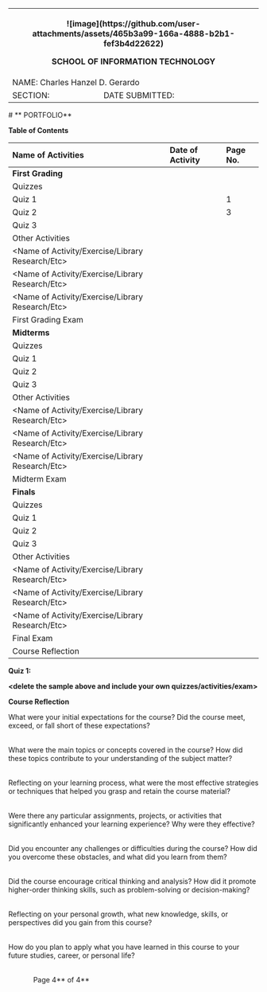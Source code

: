 ﻿
<table><tr><th colspan="3" valign="bottom"></p><p>![image](https://github.com/user-attachments/assets/465b3a99-166a-4888-b2b1-fef3b4d22622)
</p><p>SCHOOL OF INFORMATION TECHNOLOGY</p></th></tr>
<tr><td colspan="2" valign="bottom">NAME: Charles Hanzel D. Gerardo</td></tr>
<tr><td valign="bottom">SECTION:</td><td valign="bottom">DATE SUBMITTED:</td></tr>
</table>
# **<SUBJECT CODE> PORTFOLIO**

<a name="_heading=h.gjdgxs"></a>**Table of Contents**

|**Name of Activities**|**Date of Activity**|**Page No.**|
| :- | :- | :- |
|**First Grading**|||
|Quizzes|||
|Quiz 1||1|
|Quiz 2||3|
|Quiz 3|||
|Other Activities|||
|<Name of Activity/Exercise/Library Research/Etc>|||
|<Name of Activity/Exercise/Library Research/Etc>|||
|<Name of Activity/Exercise/Library Research/Etc>|||
|First Grading Exam|||
|**Midterms**|||
|Quizzes|||
|Quiz 1|||
|Quiz 2|||
|Quiz 3|||
|Other Activities|||
|<Name of Activity/Exercise/Library Research/Etc>|||
|<Name of Activity/Exercise/Library Research/Etc>|||
|<Name of Activity/Exercise/Library Research/Etc>|||
|Midterm Exam|||
|**Finals**|||
|Quizzes|||
|Quiz 1|||
|Quiz 2|||
|Quiz 3|||
|Other Activities|||
|<Name of Activity/Exercise/Library Research/Etc>|||
|<Name of Activity/Exercise/Library Research/Etc>|||
|<Name of Activity/Exercise/Library Research/Etc>|||
|Final Exam|||
|Course Reflection|||


**<insert your scanned activities here include title>**

**Quiz 1:**


**<delete the sample above and include your own quizzes/activities/exam>**



**Course Reflection**

What were your initial expectations for the course? Did the course meet, exceed, or fall short of these expectations?

||
| :- |
What were the main topics or concepts covered in the course? How did these topics contribute to your understanding of the subject matter?

||
| :- |
Reflecting on your learning process, what were the most effective strategies or techniques that helped you grasp and retain the course material?

||
| :- |
Were there any particular assignments, projects, or activities that significantly enhanced your learning experience? Why were they effective?

||
| :- |
Did you encounter any challenges or difficulties during the course? How did you overcome these obstacles, and what did you learn from them?

||
| :- |
Did the course encourage critical thinking and analysis? How did it promote higher-order thinking skills, such as problem-solving or decision-making?

||
| :- |
Reflecting on your personal growth, what new knowledge, skills, or perspectives did you gain from this course?

||
| :- |
How do you plan to apply what you have learned in this course to your future studies, career, or personal life?

||
| :- |


`		`Page 4** of 4**
